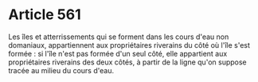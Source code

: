 # Article 561

Les îles et atterrissements qui se forment dans les cours d'eau non domaniaux, appartiennent aux propriétaires riverains du côté où l'île s'est formée : si l'île n'est pas formée d'un seul côté, elle appartient aux propriétaires riverains des deux côtés, à partir de la ligne qu'on suppose tracée au milieu du cours d'eau.
